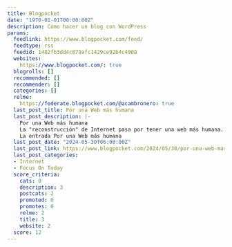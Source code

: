 ```yaml
---
title: Blogpocket
date: "1970-01-01T00:00:00Z"
description: Cómo hacer un blog con WordPress
params:
  feedlink: https://www.blogpocket.com/feed/
  feedtype: rss
  feedid: 1482fb3dd4c879afc1429ce92b4c4908
  websites:
    https://www.blogpocket.com/: true
  blogrolls: []
  recommended: []
  recommender: []
  categories: []
  relme:
    https://federate.blogpocket.com/@acambronero: true
  last_post_title: Por una Web más humana
  last_post_description: |-
    Por una Web más humana
    La "reconstrucción" de Internet pasa por tener una web más humana. Este manifiesto propone evitar los problemas actuales que tiene la Web.
    La entrada Por una Web más humana
  last_post_date: "2024-05-30T06:00:00Z"
  last_post_link: https://www.blogpocket.com/2024/05/30/por-una-web-mas-humana/
  last_post_categories:
  - Internet
  - Focus On Today
  score_criteria:
    cats: 0
    description: 3
    postcats: 2
    promoted: 0
    promotes: 0
    relme: 2
    title: 3
    website: 2
  score: 12
---
```

